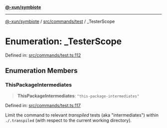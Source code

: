 [**@-xun/symbiote**](../../../../README.md)

***

[@-xun/symbiote](../../../../README.md) / [src/commands/test](../README.md) / \_TesterScope

# Enumeration: \_TesterScope

Defined in: [src/commands/test.ts:112](https://github.com/Xunnamius/symbiote/blob/6f50d53faef5aceb9ab30a8a468d34a5aa510945/src/commands/test.ts#L112)

## Enumeration Members

### ThisPackageIntermediates

> **ThisPackageIntermediates**: `"this-package-intermediates"`

Defined in: [src/commands/test.ts:117](https://github.com/Xunnamius/symbiote/blob/6f50d53faef5aceb9ab30a8a468d34a5aa510945/src/commands/test.ts#L117)

Limit the command to relevant _transpiled_ tests (aka "intermediates")
within `./.transpiled` (with respect to the current working directory).
